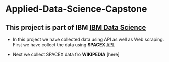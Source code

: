 # Applied-Data-Science-Capstone

## This project is part of IBM [IBM Data Science](https://www.coursera.org/professional-certificates/ibm-data-science)

- In this project we have collected data using API as well as Web scraping. First we have collect the data using **SPACEX** [API](https://api.spacexdata.com/v3/launches/past).

- Next we collect SPACEX data fro **WIKIPEDIA** [here]
